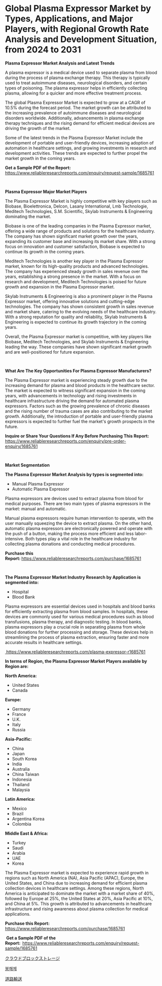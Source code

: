 <p><h1>Global Plasma Expressor Market by Types, Applications, and Major Players, with Regional Growth Rate Analysis and Development Situation, from 2024 to 2031</h1></p><p><strong>Plasma Expressor Market Analysis and Latest Trends</strong></p>
<p><p>A plasma expressor is a medical device used to separate plasma from blood during the process of plasma exchange therapy. This therapy is typically used to treat autoimmune diseases, neurological disorders, and certain types of poisoning. The plasma expressor helps in efficiently collecting plasma, allowing for a quicker and more effective treatment process.</p><p>The global Plasma Expressor Market is expected to grow at a CAGR of 10.5% during the forecast period. The market growth can be attributed to the increasing prevalence of autoimmune diseases and neurological disorders worldwide. Additionally, advancements in plasma exchange therapy techniques and the rising demand for efficient medical devices are driving the growth of the market.</p><p>Some of the latest trends in the Plasma Expressor Market include the development of portable and user-friendly devices, increasing adoption of automation in healthcare settings, and growing investments in research and development activities. These trends are expected to further propel the market growth in the coming years.</p></p>
<p><strong>Get a Sample PDF of the Report:&nbsp;</strong> <a href="https://www.reliableresearchreports.com/enquiry/request-sample/1685761">https://www.reliableresearchreports.com/enquiry/request-sample/1685761</a></p>
<p>&nbsp;</p>
<p><strong>Plasma Expressor Major Market Players</strong></p>
<p><p>The Plasma Expressor Market is highly competitive with key players such as Biobase, Bioelettronica, Delcon, Lasany International, Lmb Technologie, Meditech Technologies, S.M. Scientific, Skylab Instruments & Engineering dominating the market. </p><p>Biobase is one of the leading companies in the Plasma Expressor market, offering a wide range of products and solutions for the healthcare industry. The company has shown significant market growth over the years, expanding its customer base and increasing its market share. With a strong focus on innovation and customer satisfaction, Biobase is expected to continue its growth in the coming years.</p><p>Meditech Technologies is another key player in the Plasma Expressor market, known for its high-quality products and advanced technologies. The company has experienced steady growth in sales revenue over the years, establishing a strong presence in the market. With a focus on research and development, Meditech Technologies is poised for future growth and expansion in the Plasma Expressor market.</p><p>Skylab Instruments & Engineering is also a prominent player in the Plasma Expressor market, offering innovative solutions and cutting-edge technologies. The company has shown consistent growth in sales revenue and market share, catering to the evolving needs of the healthcare industry. With a strong reputation for quality and reliability, Skylab Instruments & Engineering is expected to continue its growth trajectory in the coming years.</p><p>Overall, the Plasma Expressor market is competitive, with key players like Biobase, Meditech Technologies, and Skylab Instruments & Engineering leading the way. These companies have shown significant market growth and are well-positioned for future expansion.</p></p>
<p>&nbsp;</p>
<p><strong>What Are The Key Opportunities For Plasma Expressor Manufacturers?</strong></p>
<p><p>The Plasma Expressor market is experiencing steady growth due to the increasing demand for plasma and blood products in the healthcare sector. The market is expected to witness significant expansion in the coming years, with advancements in technology and rising investments in healthcare infrastructure driving the demand for automated plasma expressors. Factors such as the growing prevalence of chronic diseases and the rising number of trauma cases are also contributing to the market growth. Additionally, the introduction of portable and user-friendly plasma expressors is expected to further fuel the market's growth prospects in the future.</p></p>
<p><strong>Inquire or Share Your Questions If Any Before Purchasing This Report:</strong> <a href="https://www.reliableresearchreports.com/enquiry/pre-order-enquiry/1685761">https://www.reliableresearchreports.com/enquiry/pre-order-enquiry/1685761</a></p>
<p>&nbsp;</p>
<p><strong>Market Segmentation</strong></p>
<p><strong>The Plasma Expressor Market Analysis by types is segmented into:</strong></p>
<p><ul><li>Manual Plasma Expressor</li><li>Automatic Plasma Expressor</li></ul></p>
<p><p>Plasma expressors are devices used to extract plasma from blood for medical purposes. There are two main types of plasma expressors in the market: manual and automatic. </p><p>Manual plasma expressors require human intervention to operate, with the user manually squeezing the device to extract plasma. On the other hand, automatic plasma expressors are electronically powered and operate with the push of a button, making the process more efficient and less labor-intensive. Both types play a vital role in the healthcare industry for collecting plasma donations and conducting medical procedures.</p></p>
<p><strong>Purchase this Report:&nbsp;</strong><a href="https://www.reliableresearchreports.com/purchase/1685761">https://www.reliableresearchreports.com/purchase/1685761</a></p>
<p>&nbsp;</p>
<p><strong>The Plasma Expressor Market Industry Research by Application is segmented into:</strong></p>
<p><ul><li>Hospital</li><li>Blood Bank</li></ul></p>
<p><p>Plasma expressors are essential devices used in hospitals and blood banks for efficiently extracting plasma from blood samples. In hospitals, these devices are commonly used for various medical procedures such as blood transfusions, plasma therapy, and diagnostic testing. In blood banks, plasma expressors play a crucial role in separating plasma from whole blood donations for further processing and storage. These devices help in streamlining the process of plasma extraction, ensuring faster and more accurate results in healthcare settings.</p></p>
<p><a href="https://www.reliableresearchreports.com/plasma-expressor-r1685761">&nbsp;https://www.reliableresearchreports.com/plasma-expressor-r1685761</a></p>
<p><strong>In terms of Region, the Plasma Expressor Market Players available by Region are:</strong></p>
<p>
    <p> <strong> North America: </strong>
        <ul>
            <li>United States</li>
            <li>Canada</li>
        </ul>
        </p> 
    <p> <strong> Europe: </strong>
        <ul>
            <li>Germany</li>
            <li>France</li>
            <li>U.K.</li>
            <li>Italy</li>
            <li>Russia</li>
        </ul>
        </p> 
    <p> <strong> Asia-Pacific: </strong>
        <ul>
            <li>China</li>
            <li>Japan</li>
            <li>South Korea</li>
            <li>India</li>
            <li>Australia</li>
            <li>China Taiwan</li>
            <li>Indonesia</li>
            <li>Thailand</li>
            <li>Malaysia</li>
        </ul>
        </p> 
    <p> <strong> Latin America: </strong>
        <ul>
            <li>Mexico</li>
            <li>Brazil</li>
            <li>Argentina Korea</li>
            <li>Colombia</li>
        </ul>
        </p> 
    <p> <strong> Middle East & Africa: </strong>
        <ul>
            <li>Turkey</li>
            <li>Saudi</li>
            <li>Arabia</li>
            <li>UAE</li>
            <li>Korea</li>
        </ul>
    </p>
    </p>
<p><p>The Plasma Expressor market is expected to experience rapid growth in regions such as North America (NA), Asia Pacific (APAC), Europe, the United States, and China due to increasing demand for efficient plasma collection devices in healthcare settings. Among these regions, North America is anticipated to dominate the market with a market share of 40%, followed by Europe at 25%, the United States at 20%, Asia Pacific at 10%, and China at 5%. This growth is attributed to advancements in healthcare infrastructure and rising awareness about plasma collection for medical applications.</p></p>
<p><strong>Purchase this Report: </strong><a href="https://www.reliableresearchreports.com/purchase/1685761">https://www.reliableresearchreports.com/purchase/1685761</a></p>
<p>&nbsp;<strong>Get a Sample PDF of the Report:&nbsp;&nbsp;</strong><a href="https://www.reliableresearchreports.com/enquiry/request-sample/1685761">https://www.reliableresearchreports.com/enquiry/request-sample/1685761</a></p>
<p><strong></strong></p>
<p><p><a href="https://medium.com/@lauriank/%E3%82%AF%E3%83%A9%E3%82%A6%E3%83%89%E3%83%96%E3%83%AD%E3%83%83%E3%82%AF%E3%82%B9%E3%83%88%E3%83%AC%E3%83%BC%E3%82%B8%E5%B8%82%E5%A0%B4%E8%A6%8F%E6%A8%A1-%E5%B8%82%E5%A0%B4%E5%B1%95%E6%9C%9B%E3%81%A8%E5%B8%82%E5%A0%B4%E4%BA%88%E6%B8%AC-2024%E5%B9%B4%E3%81%8B%E3%82%892031%E5%B9%B4-e4952971b5ed">クラウドブロックストレージ</a></p><p><a href="https://medium.com/@eugenekim6262/%EB%B6%84%ED%95%B4%EC%A0%9C-%EC%8B%9C%EC%9E%A5-%EA%B2%BD%EC%9F%81-%EB%B6%84%EC%84%9D-%EC%8B%9C%EC%9E%A5-%EB%8F%99%ED%96%A5-%EB%B0%8F-2031%EB%85%84%EA%B9%8C%EC%A7%80%EC%9D%98-%EC%98%88%EC%B8%A1-ffdbfecf01d7">붕해제</a></p><p><a href="https://medium.com/@horaceogisich78/%E9%81%93%E8%B7%AF%E8%BC%B8%E9%80%81%E5%B8%82%E5%A0%B4-%E7%AB%B6%E4%BA%89%E5%88%86%E6%9E%90-%E5%B8%82%E5%A0%B4%E5%8B%95%E5%90%91-2031%E5%B9%B4%E3%81%BE%E3%81%A7%E3%81%AE%E4%BA%88%E6%B8%AC-3396eaf8dfce">道路輸送</a></p></p>